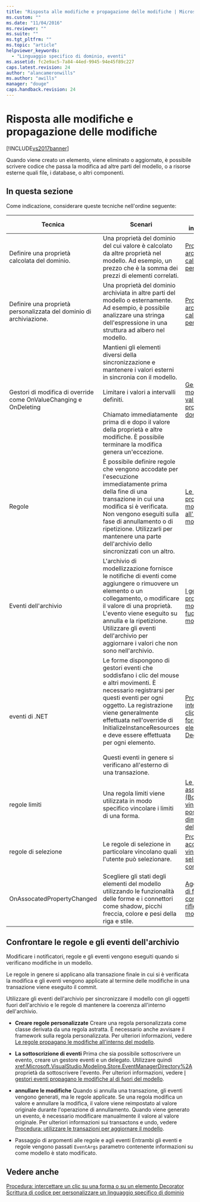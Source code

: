 ```yaml
---
title: "Risposta alle modifiche e propagazione delle modifiche | Microsoft Docs"
ms.custom: ""
ms.date: "11/04/2016"
ms.reviewer: ""
ms.suite: ""
ms.tgt_pltfrm: ""
ms.topic: "article"
helpviewer_keywords: 
  - "Linguaggio specifico di dominio, eventi"
ms.assetid: fc2e9ac5-7a84-44ed-9945-94e45f89c227
caps.latest.revision: 24
author: "alancameronwills"
ms.author: "awills"
manager: "douge"
caps.handback.revision: 24
---
```

# Risposta alle modifiche e propagazione delle modifiche
[!INCLUDE[vs2017banner](../code-quality/includes/vs2017banner.md)]

Quando viene creato un elemento, viene eliminato o aggiornato, è possibile scrivere codice che passa la modifica ad altre parti del modello, o a risorse esterne quali file, i database, o altri componenti.  
  
## In questa sezione  
 Come indicazione, considerare queste tecniche nell'ordine seguente:  
  
|Tecnica|Scenari|Ulteriori informazioni|  
|-------------|-------------|----------------------------|  
|Definire una proprietà calcolata del dominio.|Una proprietà del dominio del cui valore è calcolato da altre proprietà nel modello.  Ad esempio, un prezzo che è la somma dei prezzi di elementi correlati.|[Proprietà di archiviazione calcolate e personalizzate](../modeling/calculated-and-custom-storage-properties.md)|  
|Definire una proprietà personalizzata del dominio di archiviazione.|Una proprietà del dominio archiviata in altre parti del modello o esternamente.  Ad esempio, è possibile analizzare una stringa dell'espressione in una struttura ad albero nel modello.|[Proprietà di archiviazione calcolate e personalizzate](../modeling/calculated-and-custom-storage-properties.md)|  
|Gestori di modifica di override come OnValueChanging e OnDeleting|Mantieni gli elementi diversi della sincronizzazione e mantenere i valori esterni in sincronia con il modello.<br /><br /> Limitare i valori a intervalli definiti.<br /><br /> Chiamato immediatamente prima di e dopo il valore della proprietà e altre modifiche.  È possibile terminare la modifica genera un'eccezione.|[Gestori di modifica del valore delle proprietà del dominio](../modeling/domain-property-value-change-handlers.md)|  
|Regole|È possibile definire regole che vengono accodate per l'esecuzione immediatamente prima della fine di una transazione in cui una modifica si è verificata.  Non vengono eseguiti sulla fase di annullamento o di ripetizione.  Utilizzarli per mantenere una parte dell'archivio dello sincronizzati con un altro.|[Le regole propagano le modifiche all'interno del modello](../modeling/rules-propagate-changes-within-the-model.md)|  
|Eventi dell'archivio|L'archivio di modellizzazione fornisce le notifiche di eventi come aggiungere o rimuovere un elemento o un collegamento, o modificare il valore di una proprietà.  L'evento viene eseguito su annulla e la ripetizione.  Utilizzare gli eventi dell'archivio per aggiornare i valori che non sono nell'archivio.|[I gestori eventi propagano le modifiche al di fuori del modello](../modeling/event-handlers-propagate-changes-outside-the-model.md)|  
|eventi di .NET|Le forme dispongono di gestori eventi che soddisfano i clic del mouse e altri movimenti.  È necessario registrarsi per questi eventi per ogni oggetto.  La registrazione viene generalmente effettuata nell'override di InitializeInstanceResources e deve essere effettuata per ogni elemento.<br /><br /> Questi eventi in genere si verificano all'esterno di una transazione.|[Procedura: intercettare un clic su una forma o su un elemento Decorator](../modeling/how-to-intercept-a-click-on-a-shape-or-decorator.md)|  
|regole limiti|Una regola limiti viene utilizzata in modo specifico vincolare i limiti di una forma.|[Le regole associate \(BoundsRules\) vincolano posizione e dimensione delle forme](../modeling/boundsrules-constrain-shape-location-and-size.md)|  
|regole di selezione|Le regole di selezione in particolare vincolano quali l'utente può selezionare.|[Procedura: accedere e vincolare la selezione corrente](../modeling/how-to-access-and-constrain-the-current-selection.md)|  
|OnAssocatedPropertyChanged|Scegliere gli stati degli elementi del modello utilizzando le funzionalità delle forme e i connettori come shadow, picchi freccia, colore e pesi della riga e stile.|[Aggiornamento di forme e di connettori per riflettere il modello](../modeling/updating-shapes-and-connectors-to-reflect-the-model.md)|  
  
## **Confrontare le regole e gli eventi dell'archivio**  
 Modificare i notificatori, regole e gli eventi vengono eseguiti quando si verificano modifiche in un modello.  
  
 Le regole in genere si applicano alla transazione finale in cui si è verificata la modifica e gli eventi vengono applicate al termine delle modifiche in una transazione viene eseguito il commit.  
  
 Utilizzare gli eventi dell'archivio per sincronizzare il modello con gli oggetti fuori dell'archivio e le regole di mantenere la coerenza all'interno dell'archivio.  
  
-   **Creare regole personalizzate** Creare una regola personalizzata come classe derivata da una regola astratta.  È necessario anche avvisare il framework sulla regola personalizzata.  Per ulteriori informazioni, vedere [Le regole propagano le modifiche all'interno del modello](../modeling/rules-propagate-changes-within-the-model.md).  
  
-   **La sottoscrizione di eventi** Prima che sia possibile sottoscrivere un evento, creare un gestore eventi e un delegato.  Utilizzare quindi <xref:Microsoft.VisualStudio.Modeling.Store.EventManagerDirectory%2A>proprietà da sottoscrivere l'evento.  Per ulteriori informazioni, vedere [I gestori eventi propagano le modifiche al di fuori del modello](../modeling/event-handlers-propagate-changes-outside-the-model.md).  
  
-   **annullare le modifiche** Quando si annulla una transazione, gli eventi vengono generati, ma le regole applicate.  Se una regola modifica un valore e annullare la modifica, il valore viene reimpostato al valore originale durante l'operazione di annullamento.  Quando viene generato un evento, è necessario modificare manualmente il valore al valore originale.  Per ulteriori informazioni sui transactons e undo, vedere [Procedura: utilizzare le transazioni per aggiornare il modello](../modeling/how-to-use-transactions-to-update-the-model.md).  
  
-   Passaggio di argomenti alle regole e agli eventi   Entrambi gli eventi e regole vengono passati `EventArgs` parametro contenente informazioni su come modello è stato modificato.  
  
## Vedere anche  
 [Procedura: intercettare un clic su una forma o su un elemento Decorator](../modeling/how-to-intercept-a-click-on-a-shape-or-decorator.md)   
 [Scrittura di codice per personalizzare un linguaggio specifico di dominio](../modeling/writing-code-to-customise-a-domain-specific-language.md)